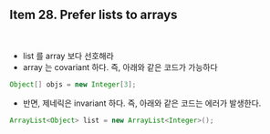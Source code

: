 ## Item 28. Prefer lists to arrays
<br/>

* list 를 array 보다 선호해라
* array 는 covariant 하다. 즉, 아래와 같은 코드가 가능하다

```java
Object[] objs = new Integer[3];
```

* 반면, 제네릭은 invariant 하다. 즉, 아래와 같은 코드는 에러가 발생한다.

```java
ArrayList<Object> list = new ArrayList<Integer>();
```
